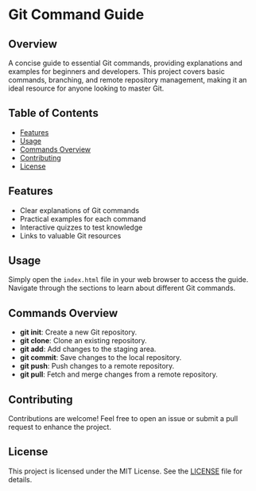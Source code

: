 # Git Command Guide

## Overview
A concise guide to essential Git commands, providing explanations and examples for beginners and developers. This project covers basic commands, branching, and remote repository management, making it an ideal resource for anyone looking to master Git.

## Table of Contents
- [Features](#features)
- [Usage](#usage)
- [Commands Overview](#commands-overview)
- [Contributing](#contributing)
- [License](#license)

## Features
- Clear explanations of Git commands
- Practical examples for each command
- Interactive quizzes to test knowledge
- Links to valuable Git resources

## Usage
Simply open the `index.html` file in your web browser to access the guide. Navigate through the sections to learn about different Git commands.

## Commands Overview
- **git init**: Create a new Git repository.
- **git clone**: Clone an existing repository.
- **git add**: Add changes to the staging area.
- **git commit**: Save changes to the local repository.
- **git push**: Push changes to a remote repository.
- **git pull**: Fetch and merge changes from a remote repository.

## Contributing
Contributions are welcome! Feel free to open an issue or submit a pull request to enhance the project.

## License
This project is licensed under the MIT License. See the [LICENSE](LICENSE) file for details.
